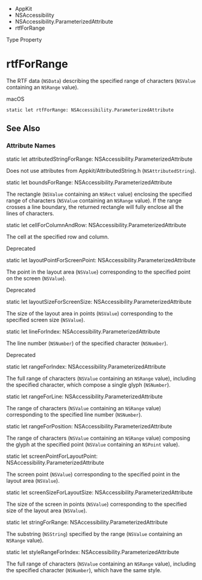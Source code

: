 

- AppKit
- NSAccessibility
- NSAccessibility.ParameterizedAttribute
-  rtfForRange 

Type Property

# rtfForRange

The RTF data (`NSData`) describing the specified range of characters (`NSValue` containing an `NSRange` value).

macOS

``` source
static let rtfForRange: NSAccessibility.ParameterizedAttribute
```

## See Also

### Attribute Names

static let attributedStringForRange: NSAccessibility.ParameterizedAttribute

Does not use attributes from Appkit/AttributedString.h (`NSAttributedString`).

static let boundsForRange: NSAccessibility.ParameterizedAttribute

The rectangle (`NSValue` containing an `NSRect` value) enclosing the specified range of characters (`NSValue` containing an `NSRange` value). If the range crosses a line boundary, the returned rectangle will fully enclose all the lines of characters.

static let cellForColumnAndRow: NSAccessibility.ParameterizedAttribute

The cell at the specified row and column.

Deprecated

static let layoutPointForScreenPoint: NSAccessibility.ParameterizedAttribute

The point in the layout area (`NSValue`) corresponding to the specified point on the screen (`NSValue`).

Deprecated

static let layoutSizeForScreenSize: NSAccessibility.ParameterizedAttribute

The size of the layout area in points (`NSValue`) corresponding to the specified screen size (`NSValue`).

static let lineForIndex: NSAccessibility.ParameterizedAttribute

The line number (`NSNumber`) of the specified character (`NSNumber`).

Deprecated

static let rangeForIndex: NSAccessibility.ParameterizedAttribute

The full range of characters (`NSValue` containing an `NSRange` value), including the specified character, which compose a single glyph (`NSNumber`).

static let rangeForLine: NSAccessibility.ParameterizedAttribute

The range of characters (`NSValue` containing an `NSRange` value) corresponding to the specified line number (`NSNumber`).

static let rangeForPosition: NSAccessibility.ParameterizedAttribute

The range of characters (`NSValue` containing an `NSRange` value) composing the glyph at the specified point (`NSValue` containing an `NSPoint` value).

static let screenPointForLayoutPoint: NSAccessibility.ParameterizedAttribute

The screen point (`NSValue`) corresponding to the specified point in the layout area (`NSValue`).

static let screenSizeForLayoutSize: NSAccessibility.ParameterizedAttribute

The size of the screen in points (`NSValue`) corresponding to the specified size of the layout area (`NSValue`).

static let stringForRange: NSAccessibility.ParameterizedAttribute

The substring (`NSString`) specified by the range (`NSValue` containing an `NSRange` value).

static let styleRangeForIndex: NSAccessibility.ParameterizedAttribute

The full range of characters (`NSValue` containing an `NSRange` value), including the specified character (`NSNumber`), which have the same style.

